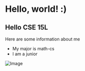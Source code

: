 # Hello, world! :)
## Hello CSE 15L

Here are some information about me

* My major is math-cs
* I am a junior

![Image](https://cdn.dribbble.com/users/972737/screenshots/9561289/media/54f8e9b69891946015bdff1e1b61a5b7.png)
